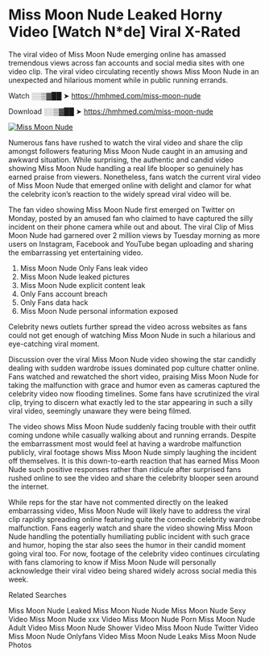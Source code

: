 ﻿# Miss Moon Nude Leaked Horny Video [Watch N*de] Viral X-Rated

The viral video of ﻿Miss Moon Nude emerging online has amassed tremendous views across fan accounts and social media sites with one video clip. The viral video circulating recently shows ﻿Miss Moon Nude in an unexpected and hilarious moment while in public running errands. 

Watch ░░▒▓██ ➤ https://hmhmed.com/miss-moon-nude

Download ░░▒▓██ ➤ https://hmhmed.com/miss-moon-nude

[![Miss Moon Nude](https://i.imgur.com/dJHk4Zq.gif)](https://hmhmed.com/miss-moon-nude)

Numerous fans have rushed to watch the viral video and share the clip amongst followers featuring ﻿Miss Moon Nude caught in an amusing and awkward situation. While surprising, the authentic and candid video showing ﻿Miss Moon Nude handling a real life blooper so genuinely has earned praise from viewers. Nonetheless, fans watch the current viral video of ﻿Miss Moon Nude that emerged online with delight and clamor for what the celebrity icon’s reaction to the widely spread viral video will be.

The fan video showing ﻿Miss Moon Nude first emerged on Twitter on Monday, posted by an amused fan who claimed to have captured the silly incident on their phone camera while out and about. The viral Clip of ﻿Miss Moon Nude had garnered over 2 million views by Tuesday morning as more users on Instagram, Facebook and YouTube began uploading and sharing the embarrassing yet entertaining video. 

1. ﻿Miss Moon Nude Only Fans leak video
2. ﻿Miss Moon Nude leaked pictures
3. ﻿Miss Moon Nude explicit content leak
4. Only Fans account breach
5. Only Fans data hack
6. ﻿Miss Moon Nude personal information exposed

Celebrity news outlets further spread the video across websites as fans could not get enough of watching ﻿Miss Moon Nude in such a hilarious and eye-catching viral moment. 

Discussion over the viral ﻿Miss Moon Nude video showing the star candidly dealing with sudden wardrobe issues dominated pop culture chatter online. Fans watched and rewatched the short video, praising ﻿Miss Moon Nude for taking the malfunction with grace and humor even as cameras captured the celebrity video now flooding timelines. Some fans have scrutinized the viral clip, trying to discern what exactly led to the star appearing in such a silly viral video, seemingly unaware they were being filmed.

The video shows ﻿Miss Moon Nude suddenly facing trouble with their outfit coming undone while casually walking about and running errands. Despite the embarrassment most would feel at having a wardrobe malfunction publicly, viral footage shows ﻿Miss Moon Nude simply laughing the incident off themselves. It is this down-to-earth reaction that has earned ﻿Miss Moon Nude such positive responses rather than ridicule after surprised fans rushed online to see the video and share the celebrity blooper seen around the internet.  

While reps for the star have not commented directly on the leaked embarrassing video, ﻿Miss Moon Nude will likely have to address the viral clip rapidly spreading online featuring quite the comedic celebrity wardrobe malfunction. Fans eagerly watch and share the video showing ﻿Miss Moon Nude handling the potentially humiliating public incident with such grace and humor, hoping the star also sees the humor in their candid moment going viral too. For now, footage of the celebrity video continues circulating with fans clamoring to know if ﻿Miss Moon Nude will personally acknowledge their viral video being shared widely across social media this week.

Related Searches

﻿Miss Moon Nude Leaked
﻿Miss Moon Nude Nude
﻿Miss Moon Nude Sexy Video
﻿Miss Moon Nude xxx Video
﻿Miss Moon Nude Porn
﻿Miss Moon Nude Adult Video
﻿Miss Moon Nude Shower Video
﻿Miss Moon Nude Twitter Video
﻿Miss Moon Nude Onlyfans Video
﻿Miss Moon Nude Leaks
﻿Miss Moon Nude Photos